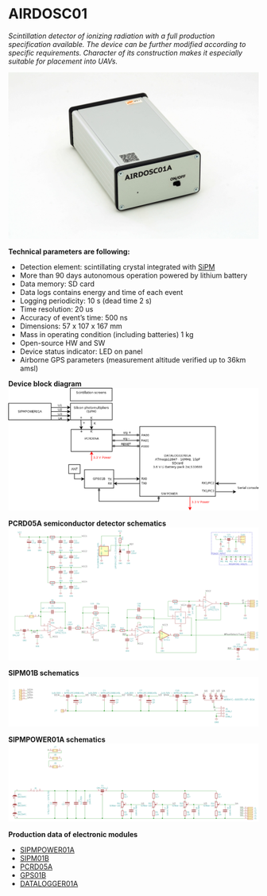 # AIRDOSC01
*Scintillation detector of ionizing radiation with a full production specification available. The device can be further modified according to specific requirements. Character of its construction makes it especially suitable for placement into UAVs.*


![AIRDOSC01A front panel](/doc/src/img/AIRDOSC01A_box_front.jpg "AIRDOS front panel")


**Technical parameters are following:** 

* Detection element: scintillating crystal integrated with [SiPM](https://en.wikipedia.org/wiki/Silicon_photomultiplier)
* More than 90 days autonomous operation powered by lithium battery
* Data memory: SD card
* Data logs contains energy and time of each event
* Logging periodicity: 10 s (dead time 2 s)
* Time resolution: 20 us
* Accuracy of event’s time: 500 ns
* Dimensions: 57 x 107 x 167 mm
* Mass in operating condition (including batteries) 1 kg
* Open-source HW and SW
* Device status indicator: LED on panel
* Airborne GPS parameters (measurement altitude verified up to 36km amsl)

**Device block diagram**
![AIRDOSC01A block diagram](hw/sch_pcb/AIRDOSC01A_block.png)

**PCRD05A semiconductor detector schematics**
![AIRDOSC01A - detektor schematics ](hw/sch_pcb/PCRD05A_Detector_Schematics.png)

**SIPM01B schematics**
![SIPM01B schematics ](hw/sch_pcb/SIPM01B_Schematics.png)

**SIPMPOWER01A schematics**
![SIPMPOWER01A schematics ](hw/sch_pcb/SIPMPOWER01A_Schematics.png)

**Production data of electronic modules**

* [SIPMPOWER01A](/hw/sch_pcb/SIPMPOWER01A)
* [SIPM01B](/hw/sch_pcb/SIPM01B/hw/sch_pcb) 
* [PCRD05A](http://mlab.cz/module/PCRD05A) 
* [GPS01B](http://mlab.cz/module/GPS01B) 
* [DATALOGGER01A](http://mlab.cz/module/DATALOGGER01A) 

